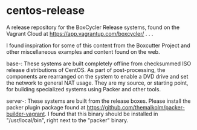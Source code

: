 # centos-release
A release repository for the BoxCycler Release systems, found on the
Vagrant Cloud at https://app.vagrantup.com/boxcycler/ . . .

I found inspiration for some of this content from the Boxcutter Project
and other miscellaneous examples and content found on the web.

base-<hypervisor>:
These systems are built completely offline from checksummed ISO release
distributions of CentOS.  As part of post-processing, the components are
rearranged on the system to enable a DVD drive and set the network to general
NAT usage.  They are my source, or starting point, for building specialized
systems using Packer and other tools.

server-<hypervisor>:
These systems are built from the release boxes.  Please install the packer
plugin package found at https://github.com/themalkolm/packer-builder-vagrant.
I found that this binary should be installed in "/usr/local/bin", right next
to the "packer" binary.
